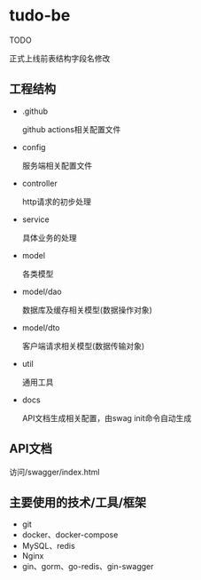 # tudo-be

TODO

正式上线前表结构字段名修改

## 工程结构
+ .github

  github actions相关配置文件

+ config

  服务端相关配置文件

+ controller

  http请求的初步处理

+ service

  具体业务的处理

+ model

  各类模型

+ model/dao

  数据库及缓存相关模型(数据操作对象)

+ model/dto

  客户端请求相关模型(数据传输对象)

+ util

  通用工具

+ docs

  API文档生成相关配置，由swag init命令自动生成

## API文档

访问/swagger/index.html

## 主要使用的技术/工具/框架
+ git
+ docker、docker-compose
+ MySQL、redis
+ Nginx
+ gin、gorm、go-redis、gin-swagger